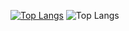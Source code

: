 <!--
**michelmlg/michelmlg** is a ✨ _special_ ✨ repository because its `README.md` (this file) appears on your GitHub profile.

Here are some ideas to get you started:

- 🔭 I’m currently working on ...
- 🌱 I’m currently learning ...
- 👯 I’m looking to collaborate on ...
- 🤔 I’m looking for help with ...
- 💬 Ask me about ...
- 📫 How to reach me: ...
- 😄 Pronouns: ...
- ⚡ Fun fact: ...

[![Top Langs](https://github-readme-stats.vercel.app/api/top-langs/?username=michelmlg&layout=donut&theme=vue-dark)](https://github.com/anuraghazra/github-readme-stats)
-->

[![Top Langs](https://readme-stats-michel.vercel.app/api/top-langs/?username=michelmlg&layout=donut&theme=vue-dark)](https://github.com/anuraghazra/github-readme-stats)
![Top Langs](https://readme-stats-michel.vercel.app/api/top-langs/?username=michelmlg&exclude_repo=readme-stats-anuraghazra,michelmlg.github.io&layout=donut&theme=vue-dark)



